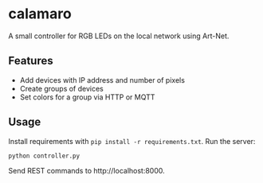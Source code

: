 # calamaro

A small controller for RGB LEDs on the local network using Art-Net.

## Features
- Add devices with IP address and number of pixels
- Create groups of devices
- Set colors for a group via HTTP or MQTT

## Usage
Install requirements with `pip install -r requirements.txt`.
Run the server:
```bash
python controller.py
```
Send REST commands to http://localhost:8000.

